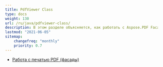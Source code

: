 ```yaml
---
title: PdfViewer Class
type: docs
weight: 130
url: /ru/java/pdfviewer-class/
description: В этом разделе объясняется, как работать с Aspose.PDF Facades, используя класс PdfViewer.
lastmod: "2021-06-05"
sitemap:
    changefreq: "monthly"
    priority: 0.7
---
```


- [Работа с печатью PDF (фасады)](/pdf/ru/java/print-pdf-file/)